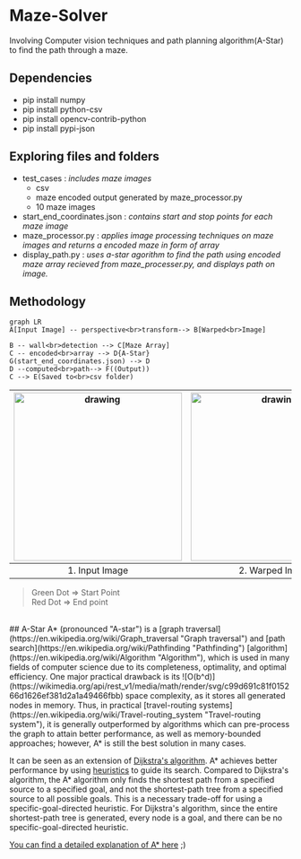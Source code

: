# Maze-Solver
Involving Computer vision techniques and path planning algorithm(A-Star) to find the path through a maze.

## Dependencies

 - pip install numpy
 - pip install python-csv
 - pip install opencv-contrib-python
 - pip install pypi-json
 
## Exploring files and folders
 - test_cases : *includes maze images*
	 - csv
	 - maze encoded output generated by maze_processor.py
	 - 10 maze images 
 - start_end_coordinates.json : *contains start and stop points for each maze image* 
 - maze_processor.py : *applies image processing techniques on maze images and returns a encoded maze in form of array*
 - display_path.py : *uses a-star agorithm to find the path using encoded maze array recieved from maze_processer.py, and displays path on image.*

## Methodology
```mermaid
graph LR
A[Input Image] -- perspective<br>transform--> B[Warped<br>Image]

B -- wall<br>detection --> C[Maze Array]
C -- encoded<br>array --> D{A-Star}
G(start_end_coordinates.json) --> D
D --computed<br>path--> F((Output))
C --> E(Saved to<br>csv folder)
```
|<img caption="Input image" src="https://user-images.githubusercontent.com/69575673/204813648-ec2010ff-5ecf-4b2d-9379-f67396e42c87.jpg" alt="drawing" width="300"/>| <img caption="Input image" src="https://user-images.githubusercontent.com/69575673/204815478-0c679391-4bc9-44b9-847c-1a8bca0cedfe.JPG" alt="drawing" width="300"/> | <img caption="Input image" src="https://user-images.githubusercontent.com/69575673/204816034-0d030d94-edab-4b34-8f31-27c1a1a9613c.JPG" alt="drawing" width="300"/> |
|:--:|:--:|:--:|
| 1. Input Image| 2. Warped Image| 3. Output Image|

> Green Dot ⇒ Start Point<br>
> Red Dot ⇒ End point
<br>
## A-Star
A*  (pronounced "A-star") is a  [graph traversal](https://en.wikipedia.org/wiki/Graph_traversal "Graph traversal")  and  [path search](https://en.wikipedia.org/wiki/Pathfinding "Pathfinding")  [algorithm](https://en.wikipedia.org/wiki/Algorithm "Algorithm"), which is used in many fields of computer science due to its completeness, optimality, and optimal efficiency.  One major practical drawback is its  ![O(b^d)](https://wikimedia.org/api/rest_v1/media/math/render/svg/c99d691c81f015266d1626ef381d2a1a49466fbb)  space complexity, as it stores all generated nodes in memory. Thus, in practical  [travel-routing systems](https://en.wikipedia.org/wiki/Travel-routing_system "Travel-routing system"), it is generally outperformed by algorithms which can pre-process the graph to attain better performance, as well as memory-bounded approaches; however, A* is still the best solution in many cases.

It can be seen as an extension of  [Dijkstra's algorithm](https://en.wikipedia.org/wiki/Dijkstra%27s_algorithm "Dijkstra's algorithm"). A* achieves better performance by using  [heuristics](https://en.wikipedia.org/wiki/Heuristic_(computer_science) "Heuristic (computer science)")  to guide its search. Compared to Dijkstra's algorithm, the A* algorithm only finds the shortest path from a specified source to a specified goal, and not the shortest-path tree from a specified source to all possible goals. This is a necessary trade-off for using a specific-goal-directed heuristic. For Dijkstra's algorithm, since the entire shortest-path tree is generated, every node is a goal, and there can be no specific-goal-directed heuristic.

[You can find a detailed explanation of A* here](https://www.geeksforgeeks.org/a-search-algorithm/) ;)
